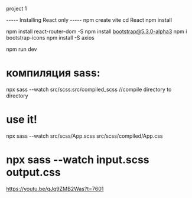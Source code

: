 project 1

----- Installing React only -----
npm create vite
cd React
npm install

npm install react-router-dom -S
npm install bootstrap@5.3.0-alpha3
npm i bootstrap-icons
npm install -S axios

npm run dev

# компиляция sass:
npx sass --watch src/scss:src/compiled_scss //compile directory to directory

# use it!
npx sass --watch src/scss/App.scss src/scss/compiled/App.css	
# npx sass --watch input.scss output.css	

https://youtu.be/qJq9ZMB2Was?t=7601